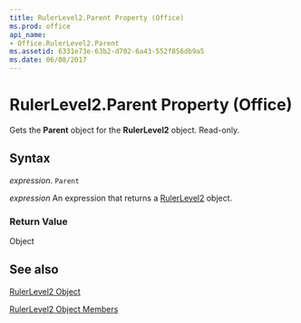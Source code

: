 ```yaml
---
title: RulerLevel2.Parent Property (Office)
ms.prod: office
api_name:
- Office.RulerLevel2.Parent
ms.assetid: 6331e73e-63b2-d702-6a43-552f856db9a5
ms.date: 06/08/2017
---
```



# RulerLevel2.Parent Property (Office)

Gets the  **Parent** object for the **RulerLevel2** object. Read-only.


## Syntax

 _expression_. `Parent`

 _expression_ An expression that returns a [RulerLevel2](./Office.RulerLevel2.md) object.


### Return Value

Object


## See also


[RulerLevel2 Object](Office.RulerLevel2.md)



[RulerLevel2 Object Members](./overview/rulerlevel2-members-office.md)

